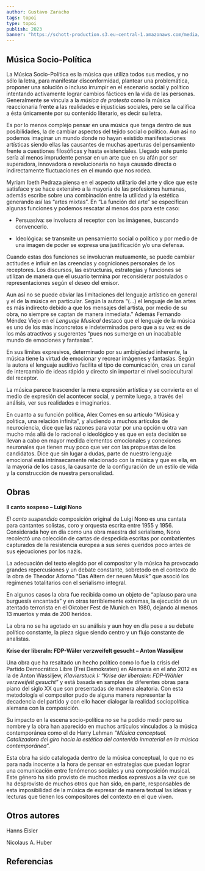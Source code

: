 ```yaml
---
author: Gustavo Zaracho
tags: topoi 
type: topoi
publish: 2023
banner: "https://schott-production.s3.eu-central-1.amazonaws.com/media/Allgemein/Blog/Blog_Bilder_847_420_px_1000_500_px__3.png"
---
```



## Música Socio-Política

La Música Socio-Política es la música que utiliza todos sus medios, y no sólo la letra, para manifestar disconformidad, plantear una problemática, proponer una solución o incluso irrumpir en el escenario social y político intentando activamente lograr cambios fácticos en la vida de las personas. Generalmente se vincula a la _música de protesta_ como la música reaccionaria frente a las realidades e injusticias sociales, pero se la califica a ésta únicamente por su contenido literario, es decir su letra.

Es por lo menos complejo pensar en una música que tenga dentro de sus posibilidades, la de cambiar aspectos del tejido social o político. Aun así no podemos imaginar un mundo donde no hayan existido manifestaciones artísticas siendo ellas las causantes de muchas aperturas del pensamiento frente a cuestiones filosóficas y hasta existenciales. Llegado este punto sería al menos imprudente pensar en un arte que en su afán por ser superadora, innovadora o revolucionaria no haya causado directa o indirectamente fluctuaciones en el mundo que nos rodea.

Myriam Ibeth Pedraza piensa en el aspecto utilitario del arte y dice que este satisface y se hace extensivo a la mayoría de las profesiones humanas, además escribe sobre una combinación entre la utilidad y la estética generando así las “artes mixtas”. En “La función del arte” se especifican algunas funciones y podemos rescatar al menos dos para este caso:

- Persuasiva: se involucra al receptor con las imágenes, buscando convencerlo.

- Ideológica: se transmite un pensamiento social o político y por medio de una imagen de poder se expresa una justificación y/o una defensa.

Cuando estas dos funciones se involucran mutuamente, se puede cambiar actitudes e influir en las creencias y cogniciones personales de los receptores. Los discursos, las estructuras, estrategias y funciones se utilizan de manera que el usuario termina por reconsiderar postulados o representaciones según el deseo del emisor.

Aun así no se puede obviar las limitaciones del lenguaje artístico en general y el de la música en particular. Según la autora “(…) el lenguaje de las artes es más indirecto debido a que los mensajes del artista, por medio de su obra, no siempre se captan de manera inmediata.” Además Fernando Méndez Viejo en el _Lenguaje Musical_ destacó que el lenguaje de la música es uno de los más inconcretos e indeterminados pero que a su vez es de los más atractivos y sugerentes “pues nos sumerge en un inacabable mundo de emociones y fantasías”.

En sus límites expresivos, determinado por su ambigüedad inherente, la música tiene la virtud de emocionar y recrear imágenes y fantasías. Según la autora el lenguaje auditivo facilita el tipo de comunicación, crea un canal de intercambio de ideas rápido y directo sin importar el nivel sociocultural del receptor.

La música parece trascender la mera expresión artística y se convierte en el medio de expresión del acontecer social, y permite luego, a través del análisis, ver sus realidades e imaginarios.

En cuanto a su función política, Alex Comes en su artículo “Música y política, una relación infinita”, y aludiendo a muchos artículos de neurociencia, dice que las razones para votar por una opción u otra van mucho más allá de lo racional o ideológico y es que en esta decisión se llevan a cabo en mayor medida elementos emocionales y conexiones neuronales que tienen muy poco que ver con las propuestas de los candidatos. Dice que sin lugar a dudas, parte de nuestro lenguaje emocional está intrínsecamente relacionado con la música y que es ella, en la mayoría de los casos, la causante de la configuración de un estilo de vida y la construcción de nuestra personalidad.

## Obras

**Il canto sospeso – Luigi Nono**

_El canto suspendido_ composición original de Luigi Nono es una cantata para cantantes solistas, coro y orquesta escrita entre 1955 y 1956. Considerada hoy en día como una obra maestra del serialismo, Nono recolectó una colección de cartas de despedida escritas por combatientes capturados de la resistencia europea a sus seres queridos poco antes de sus ejecuciones por los nazis.

La adecuación del texto elegido por el compositor y la música ha provocado grandes repercusiones y un debate constante, sobretodo en el contexto de la obra de Theodor Adorno "Das Altern der neuen Musik” que asoció los regímenes totalitarios con el serialismo integral.

En algunos casos la obra fue recibida como un objeto de “aplauso para una burguesía encantada” y en otras terriblemente extremas, la ejecución de un atentado terrorista en el Oktober Fest de Munich en 1980, dejando al menos 13 muertos y más de 200 heridos.

La obra no se ha agotado en su análisis y aun hoy en día pese a su debate político constante, la pieza sigue siendo centro y un flujo constante de analistas.

**Krise der liberaln: FDP-Wäler verzweifelt gesucht – Anton Wassiljew**

Una obra que ha resaltado un hecho político como lo fue la crisis del Partido Democrático Libre (Frei Demokraten) en Alemania en el año 2012 es la de Anton Wassiljew, _Klavierstuck I: “Krise der liberalen: FDP-Wähler verzweifelt gesucht”_ y está basada en samples de diferentes obras para piano del siglo XX que son presentadas de manera aleatoria. Con esta metodología el compositor pudo de alguna manera representar la decadencia del partido y con ello hacer dialogar la realidad sociopolítica alemana con la composición.

Su impacto en la escena socio-política no se ha podido medir pero su nombre y la obra han aparecido en muchos artículos vinculados a la música contemporánea como el de Harry Lehman _“Música conceptual. Catalizadora del giro hacia la estética del contenido inmaterial en la música contemporánea_”.

Esta obra ha sido catalogada dentro de la música conceptual, lo que no es para nada inocente a la hora de pensar en estrategias que puedan lograr una comunicación entre fenómenos sociales y una composición musical. Este género ha sido provisto de muchos medios expresivos a la vez que se ha desprovisto de muchos otros que han sido, en parte, responsables de esta imposibilidad de la música de expresar de manera textual las ideas y lecturas que tienen los compositores del contexto en el que viven.


## Otros autores

Hanns Eisler

Nicolaus A. Huber


## Referencias
